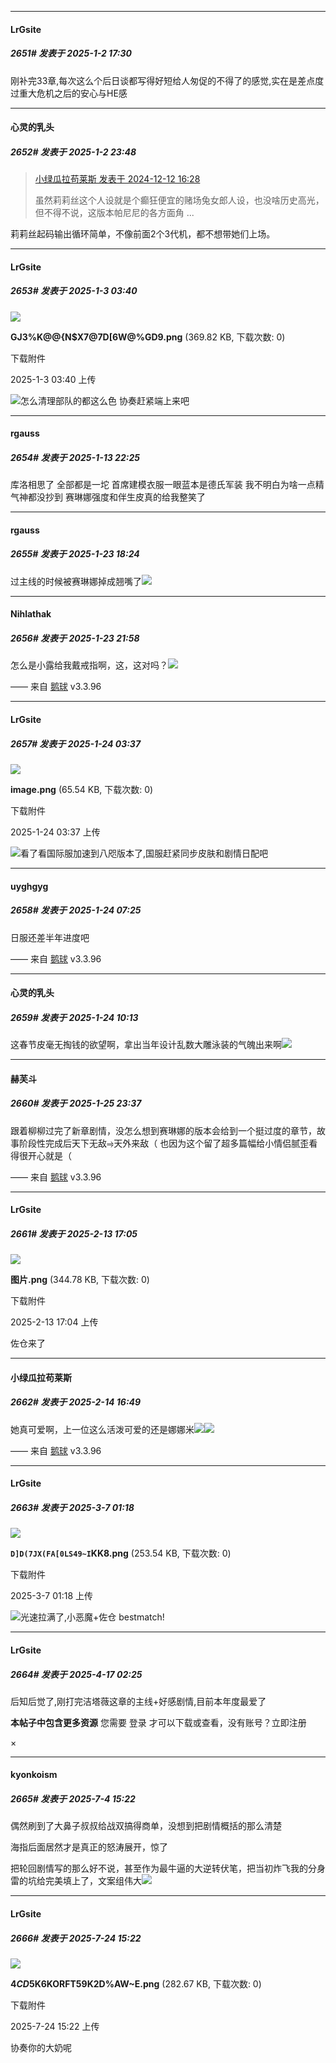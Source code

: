 ﻿
*****

####  LrGsite  
##### 2651#       发表于 2025-1-2 17:30

刚补完33章,每次这么个后日谈都写得好短给人匆促的不得了的感觉,实在是差点度过重大危机之后的安心与HE感


*****

####  心灵的乳头  
##### 2652#       发表于 2025-1-2 23:48

<blockquote><a href="httphttps://bbs.saraba1st.com/2b/forum.php?mod=redirect&amp;goto=findpost&amp;pid=66906165&amp;ptid=1936922" target="_blank">小绿瓜拉苟莱斯 发表于 2024-12-12 16:28</a>

虽然莉莉丝这个人设就是个癫狂便宜的赌场兔女郎人设，也没啥历史高光，但不得不说，这版本帕尼尼的各方面角 ...</blockquote>
莉莉丝起码输出循环简单，不像前面2个3代机，都不想带她们上场。


*****

####  LrGsite  
##### 2653#       发表于 2025-1-3 03:40

<img src="https://img.saraba1st.com/forum/202501/03/034034hsl1ss77p1rq7lzb.png" referrerpolicy="no-referrer">

<strong>GJ3%K@@{N$X7@7D[6W@%GD9.png</strong> (369.82 KB, 下载次数: 0)

下载附件

2025-1-3 03:40 上传

<img src="https://static.saraba1st.com/image/smiley/face2017/077.png" referrerpolicy="no-referrer">怎么清理部队的都这么色 协奏赶紧端上来吧

*****

####  rgauss  
##### 2654#       发表于 2025-1-13 22:25

库洛相思了 全部都是一坨 
首席建模衣服一眼蓝本是德氏军装 我不明白为啥一点精气神都没抄到
赛琳娜强度和伴生皮真的给我整笑了

*****

####  rgauss  
##### 2655#       发表于 2025-1-23 18:24

过主线的时候被赛琳娜掉成翘嘴了<img src="https://static.saraba1st.com/image/smiley/face2017/202.png" referrerpolicy="no-referrer">


*****

####  Nihlathak  
##### 2656#       发表于 2025-1-23 21:58

怎么是小露给我戴戒指啊，这，这对吗？<img src="https://static.saraba1st.com/image/smiley/face2017/074.png" referrerpolicy="no-referrer">

—— 来自 [鹅球](https://www.pgyer.com/GcUxKd4w) v3.3.96


*****

####  LrGsite  
##### 2657#       发表于 2025-1-24 03:37

<img src="https://img.saraba1st.com/forum/202501/24/033717o77um6nsxn76n3xu.png" referrerpolicy="no-referrer">

<strong>image.png</strong> (65.54 KB, 下载次数: 0)

下载附件

2025-1-24 03:37 上传

<img src="https://static.saraba1st.com/image/smiley/face2017/125.png" referrerpolicy="no-referrer">看了看国际服加速到八咫版本了,国服赶紧同步皮肤和剧情日配吧


*****

####  uyghgyg  
##### 2658#       发表于 2025-1-24 07:25

日服还差半年进度吧

—— 来自 [鹅球](https://www.pgyer.com/GcUxKd4w) v3.3.96


*****

####  心灵的乳头  
##### 2659#       发表于 2025-1-24 10:13

这春节皮毫无掏钱的欲望啊，拿出当年设计乱数大雕泳装的气魄出来啊<img src="https://static.saraba1st.com/image/smiley/face2017/001.png" referrerpolicy="no-referrer">


*****

####  赫芙斗  
##### 2660#       发表于 2025-1-25 23:37

跟着柳柳过完了新章剧情，没怎么想到赛琳娜的版本会给到一个挺过度的章节，故事阶段性完成后天下无敌⥤天外来敌（
也因为这个留了超多篇幅给小情侣腻歪看得很开心就是（

—— 来自 [鹅球](https://www.pgyer.com/GcUxKd4w) v3.3.96

*****

####  LrGsite  
##### 2661#       发表于 2025-2-13 17:05

<img src="https://img.saraba1st.com/forum/202502/13/170457xk9cnf73kbxkp338.png" referrerpolicy="no-referrer">

<strong>图片.png</strong> (344.78 KB, 下载次数: 0)

下载附件

2025-2-13 17:04 上传

佐仓来了


*****

####  小绿瓜拉苟莱斯  
##### 2662#       发表于 2025-2-14 16:49

她真可爱啊，上一位这么活泼可爱的还是娜娜米<img src="https://static.saraba1st.com/image/smiley/face2017/076.png" referrerpolicy="no-referrer"><img src="https://p.sda1.dev/22/86d60d6869ab72e9ab9a259097e17386/image.jpg" referrerpolicy="no-referrer">

—— 来自 [鹅球](https://www.pgyer.com/GcUxKd4w) v3.3.96

*****

####  LrGsite  
##### 2663#       发表于 2025-3-7 01:18

<img src="https://img.saraba1st.com/forum/202503/07/011818ch8eoh0zei1m07uu.png" referrerpolicy="no-referrer">

<strong>`D]D(7JX(FA[0LS49~I`KK8.png</strong> (253.54 KB, 下载次数: 0)

下载附件

2025-3-7 01:18 上传

<img src="https://static.saraba1st.com/image/smiley/face2017/077.png" referrerpolicy="no-referrer">光速拉满了,小恶魔+佐仓 bestmatch!

*****

####  LrGsite  
##### 2664#       发表于 2025-4-17 02:25

后知后觉了,刚打完洁塔薇这章的主线+好感剧情,目前本年度最爱了

<strong>本帖子中包含更多资源</strong>
您需要 登录 才可以下载或查看，没有账号？立即注册 

×

*****

####  kyonkoism  
##### 2665#       发表于 2025-7-4 15:22

偶然刷到了大鼻子叔叔给战双搞得商单，没想到把剧情概括的那么清楚

海指后面居然才是真正的怒涛展开，惊了

把轮回剧情写的那么好不说，甚至作为最牛逼的大逆转伏笔，把当初炸飞我的分身雷的坑给完美填上了，文案组伟大<img src="https://static.stage1st.com/image/smiley/face2017/244.gif" referrerpolicy="no-referrer">

*****

####  LrGsite  
##### 2666#       发表于 2025-7-24 15:22

<img src="https://img.stage1st.com/forum/202507/24/152224ahfl33gap3kp4u03.png" referrerpolicy="no-referrer">

<strong>4$CD5$K6KORFT59K2D%AW~E.png</strong> (282.67 KB, 下载次数: 0)

下载附件

2025-7-24 15:22 上传

协奏你的大奶呢

